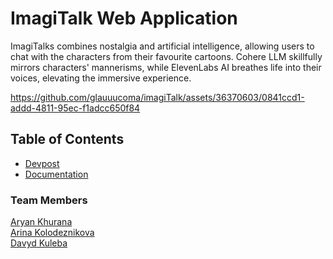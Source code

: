 # ImagiTalk Web Application

ImagiTalks combines nostalgia and artificial intelligence, allowing users to chat with the characters from their favourite cartoons. Cohere LLM skillfully mirrors characters' mannerisms, while ElevenLabs AI breathes life into their voices, elevating the immersive experience.

https://github.com/glauuucoma/imagiTalk/assets/36370603/0841ccd1-addd-4811-95ec-f1adcc650f84

## Table of Contents

- [Devpost](https://devpost.com/software/imagitalk)
- [Documentation](https://github.com/AryanK1511/imagiTalk/tree/main/docs)

### Team Members

[Aryan Khurana](https://github.com/AryanK1511) <br />
[Arina Kolodeznikova](https://github.com/arilloid) <br />
[Davyd Kuleba](https://github.com/glauuucoma) <br />

